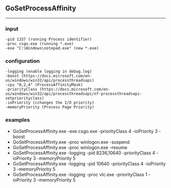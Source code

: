 ## GoSetProcessAffinity
---------------

### input
```
-pid 1337 (running Process identifier)
-proc csgo.exe (running *.exe)
-exe "C:\Windows\notepad.exe" (new *.exe)
```

### configuration
```
-logging (enable logging in debug.log)
-boost (https://docs.microsoft.com/en-us/windows/win32/api/processthreadsapi)
-cpu "0,2,4" (ProcessAffinityMask)
-priorityClass (https://docs.microsoft.com/en-us/windows/win32/api/processthreadsapi/nf-processthreadsapi-setpriorityclass)
-ioPriority (cchanges the I/O priority)
-memoryPriority (Process Page Priority)
```

### examples

+ GoSetProcessAffinity.exe -exe csgo.exe -priorityClass 4 -ioPriority 3 -boost
+ GoSetProcessAffinity.exe -proc winlogon.exe -suspend
+ GoSetProcessAffinity.exe -proc winlogon.exe -resume
+ GoSetProcessAffinity.exe -logging -pid 8236,10640 -priorityClass 4 -ioPriority 3 -memoryPriority 5
+ GoSetProcessAffinity.exe -logging -pid 10640 -priorityClass 4 -ioPriority 3 -memoryPriority 5
+ GoSetProcessAffinity.exe -logging -proc vlc.exe -priorityClass 1 -ioPriority 3 -memoryPriority 5